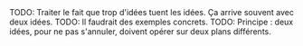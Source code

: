 <!-- Page: #476 Deux idées s'annulent -->

<adminonly>
  TODO: Traiter le fait que trop d'idées tuent les idées. Ça arrive souvent avec deux idées.
</adminonly>

<adminonly>
  TODO: Il faudrait des exemples concrets.
</adminonly>

<adminonly>
  TODO: Principe : deux idées, pour ne pas s'annuler, doivent opérer sur deux plans différents.
</adminonly>